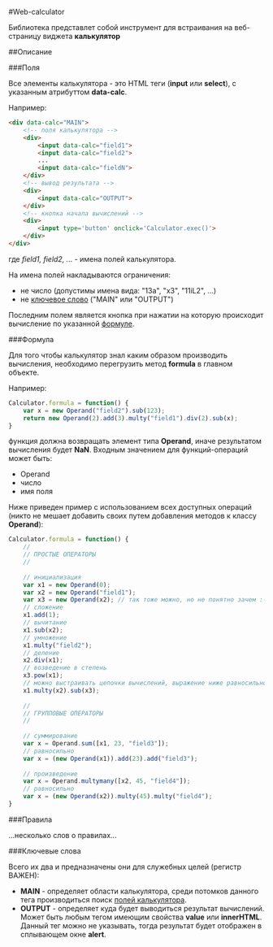 #Web-calculator

Библиотека представлет собой инструмент для встраивания на веб-страницу виджета **калькулятор**

##Описание

###Поля

Все элементы калькулятора - это HTML теги (**input** или **select**), с указанным атрибуттом **data-calc**.

Например:
```html
<div data-calc="MAIN">
	<!-- поля калькулятора -->
	<div>
		<input data-calc="field1">
		<input data-calc="field2">
		...
		<input data-calc="fieldN">
	</div>
	<!-- вывод результата -->
	<div>
		<input data-calc="OUTPUT">
	</div>
	<!-- кнопка начала вычислений -->
	<div>
		<input type='button' onclick='Calculator.exec()'>
	</div>
</div>
```
где *field1, field2, ...* - имена полей калькулятора.

На имена полей накладываются ограничения:
- не число (допустимы имена вида: "13a", "x3", "11iL2", ...)
- не [ключевое слово](#Ключевые-слова) ("MAIN" или "OUTPUT")

Последним полем является кнопка при нажатии на которую происходит вычисление по указанной [формуле](#Формула).

###Формула

Для того чтобы калькулятор знал каким образом производить вычисления, необходимо перегрузить метод **formula** в главном объекте.

Например:
```javascript
Calculator.formula = function() {
	var x = new Operand("field2").sub(123);
	return new Operand(2).add(3).multy("field1").div(2).sub(x);
}
```
функция должна возвращать элемент типа **Operand**, иначе результатом вычисления будет **NaN**. Входным значением для функций-операций может быть:
- Operand
- число
- имя поля

Ниже приведен пример с использованием всех доступных операций (никто не мешает добавить своих путем добавления методов к классу **Operand**):
```javascript
Calculator.formula = function() {
	//
	// ПРОСТЫЕ ОПЕРАТОРЫ
	//
	
	// инициализация
	var x1 = new Operand(0);
	var x2 = new Operand("field1");
	var x3 = new Operand(x2); // так тоже можно, но не понятно зачем :-)
	// сложение
	x1.add(1);
	// вычитание
	x1.sub(x2);
	// умножение
	x1.multy("field2");
	// деление
	x2.div(x1);
	// возведение в степень
	x3.pow(x1);
	// можно выстраивать цепочки вычислений, выражение ниже равносильно: x1 = x1 * x2 - x3
	x1.multy(x2).sub(x3);
	
	//
	// ГРУППОВЫЕ ОПЕРАТОРЫ
	//
	
	// суммирование
	var x = Operand.sum([x1, 23, "field3"]);
	// равносильно
	var x = (new Operand(x1)).add(23).add("field3");
	
	// произведение
	var x = Operand.multymany([x2, 45, "field4"]);
	// равносильно
	var x = (new Operand(x2)).multy(45).multy("field4");
}
```

###Правила

...несколько слов о правилах...

###Ключевые слова

Всего их два и предназначены они для служебных целей (регистр ВАЖЕН):
- **MAIN** - определяет области калькулятора, среди потомков данного тега производиться поиск [полей калькулятора](#Поля).
- **OUTPUT** - определяет куда будет выводиться результат вычислений. Может быть любым тегом имеющим свойства **value** или **innerHTML**. Данный тег можно не указывать, тогда результат будет отображен в сплывающем окне **alert**.
